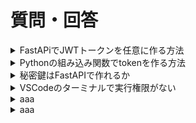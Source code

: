 # 質問・回答

<details><summary>FastAPiでJWTトークンを任意に作る方法</summary>

## Q.
このモジュールでは.envファイルに書かれたSECRET_KEYをもとにtokenを作っています。OpenSSLをローカル環境にインストールして、暗号キーを作りました。

しかしFastAPiで、JWTトークンを任意に作る方法はございますか？

## A.
このモジュールでは、`.env`ファイルの `SECRET_KEY` を使用してJWTトークンを生成・検証する仕組みが正しく実装されていますね。また、秘密鍵を利用して署名を生成する機能も含まれています。

以下に、FastAPIを使って任意のJWTトークンを作成する方法を組み込む手順を示します。

---

### **FastAPIでJWTトークンを任意に生成する方法**
以下のように、このモジュールをFastAPIアプリケーションに統合することで、JWTトークンを生成・検証するAPIを構築できます。

#### **FastAPIアプリケーション例**
```python
from fastapi import FastAPI, HTTPException, Depends
from pydantic import BaseModel
from datetime import datetime
from local_jwt_module import create_jwt, verify_jwt

app = FastAPI()

# リクエスト用のスキーマ
class TokenRequest(BaseModel):
    username: str
    password: str

# トークン生成エンドポイント
@app.post("/token")
def generate_token(request: TokenRequest):
    try:
        # 現在の日付を取得
        current_date = datetime.now()
        # JWTトークンを生成
        token = create_jwt(request.username, request.password, current_date)
        return {"token": token}
    except Exception as e:
        raise HTTPException(status_code=500, detail=f"Token generation failed: {e}")

# トークン検証エンドポイント
@app.post("/verify")
def verify_token(token: str):
    payload = verify_jwt(token)
    if payload is None:
        raise HTTPException(status_code=401, detail="Invalid or expired token")
    return {"payload": payload}
```

---

### **このコードでのポイント**
1. **トークン生成 (`/token`)**
   - リクエストボディで `username` と `password` を受け取り、JWTトークンを生成します。
   - `create_jwt` 関数が呼び出されてトークンが生成されます。

2. **トークン検証 (`/verify`)**
   - クライアントから送られたトークンを `verify_jwt` 関数で検証します。
   - トークンが有効であればペイロードを返し、無効または期限切れの場合は401エラーを返します。

---

### **補足: `.env`ファイルの管理**
`.env`ファイルに `SECRET_KEY` を保存している場合、環境変数のロードが必要です。このため、`python-dotenv` パッケージを使うと便利です。

#### **`.env`ファイル例**
```
SECRET_KEY=your-super-secret-key
```

#### **`main.py`での設定**
```python
from dotenv import load_dotenv
import os

# 環境変数をロード
load_dotenv()

# SECRET_KEYを取得
SECRET_KEY = os.getenv("SECRET_KEY")
```

---

### **実行方法**
1. 上記のコードを保存したら、FastAPIアプリケーションを起動します。
   ```bash
   uvicorn main:app --reload
   ```

2. **JWT生成API**
   - エンドポイント: `/token`
   - リクエスト例:
     ```json
     {
       "username": "user1",
       "password": "password1"
     }
     ```

3. **JWT検証API**
   - エンドポイント: `/verify`
   - リクエスト例:
     ```json
     {
       "token": "your-jwt-token"
     }
     ```

---

### **改善ポイント**
1. **セキュリティ**
   - トークンのペイロードに機密情報（例: パスワード）は含めないほうが安全です。
   - `password` を削除し、`username` や `roles` など必要最低限の情報のみを含めるように設計しましょう。

2. **リフレッシュトークン**
   - 長期間セッションを維持する場合、リフレッシュトークンの導入も検討してください。

3. **RSA署名の利用**
   - より高いセキュリティを求める場合、対称鍵（`HS256`）ではなく非対称鍵（`RS256`）でトークン署名を行う方法も考えられます。

この手順で、FastAPIでJWTトークンを任意に生成・検証する仕組みを構築できます。他に質問があればお聞きください！

</details>

<details><summary>Pythonの組み込み関数でtokenを作る方法</summary>

## Q.
- from local_jwt_module import create_jwt, verify_jwt　を使わずに、FastAPIもしくはPythonの組み込み関数でできますか？

## A.
- はい、`local_jwt_module` を使わずに、FastAPIとPython標準ライブラリ、または一般的なライブラリ（例: `PyJWT`）を利用してJWTトークンを生成・検証することが可能です。以下に、その方法を示します。

---

### **FastAPIとPythonでJWTトークンを生成・検証する方法**

#### 必要なライブラリ
FastAPIやPython標準ライブラリを利用しつつ、トークン生成に一般的なライブラリのPyJWTを使います（Python組み込みだけではJWTの直接サポートがないため）。

まず、`PyJWT` をインストールします。

```bash
pip install pyjwt
```

---

#### **コード例**

```python
from fastapi import FastAPI, HTTPException
from pydantic import BaseModel
from datetime import datetime, timedelta, timezone
import jwt  # PyJWTを利用

# 秘密鍵
SECRET_KEY = "your-super-secret-key"
ALGORITHM = "HS256"

# アプリケーション初期化
app = FastAPI()

# トークン生成リクエストのスキーマ
class TokenRequest(BaseModel):
    username: str

# トークン生成エンドポイント
@app.post("/generate-token")
def generate_token(request: TokenRequest):
    try:
        # 有効期限を1時間後に設定
        expiration = datetime.now(tz=timezone.utc) + timedelta(hours=1)

        # ペイロード作成
        payload = {
            "sub": request.username,
            "exp": expiration,
            "iat": datetime.now(tz=timezone.utc),
            "nbf": datetime.now(tz=timezone.utc),
        }

        # JWTトークンを生成
        token = jwt.encode(payload, SECRET_KEY, algorithm=ALGORITHM)
        return {"token": token}
    except Exception as e:
        raise HTTPException(status_code=500, detail=f"Token generation failed: {e}")

# トークン検証エンドポイント
@app.post("/verify-token")
def verify_token(token: str):
    try:
        # トークンをデコードしてペイロードを取得
        payload = jwt.decode(token, SECRET_KEY, algorithms=[ALGORITHM])
        return {"payload": payload}
    except jwt.ExpiredSignatureError:
        raise HTTPException(status_code=401, detail="Token has expired")
    except jwt.InvalidTokenError:
        raise HTTPException(status_code=401, detail="Invalid token")
```

---

### **コードのポイント**
1. **トークン生成**
   - `jwt.encode(payload, SECRET_KEY, algorithm=ALGORITHM)` を使ってトークンを生成。
   - ペイロードには以下の情報を含めています：
     - `sub`: トークンの対象（ここでは `username`）。
     - `exp`: トークンの有効期限。
     - `iat`: トークンの発行日時。
     - `nbf`: トークンが有効になる日時。

2. **トークン検証**
   - `jwt.decode(token, SECRET_KEY, algorithms=[ALGORITHM])` を使ってトークンを検証。
   - 有効期限切れの場合は `jwt.ExpiredSignatureError` をスロー。
   - トークンが無効な場合は `jwt.InvalidTokenError` をスロー。

3. **シークレットキーとアルゴリズム**
   - `SECRET_KEY` を使ったHMAC署名（`HS256`）を採用。
   - セキュリティ上、`SECRET_KEY` は必ず安全に管理（例: `.env` ファイル）してください。

---

### **完全に標準ライブラリだけで作る場合**
JWTの構造（ヘッダー、ペイロード、署名）は単純なBase64URLエンコーディングとHMAC署名なので、自力で作ることもできます。ただし、セキュリティの問題が発生しやすいため、PyJWTのようなライブラリを使うことを推奨します。

以下は標準ライブラリのみを使った簡易的な例です：

```python
import base64
import hmac
import hashlib
import json
from datetime import datetime, timedelta, timezone

SECRET_KEY = "your-super-secret-key"

def base64url_encode(data: bytes) -> str:
    return base64.urlsafe_b64encode(data).rstrip(b"=").decode("utf-8")

def base64url_decode(data: str) -> bytes:
    padding = "=" * (4 - len(data) % 4)
    return base64.urlsafe_b64decode(data + padding)

# JWTトークンの生成
def generate_jwt(username: str):
    header = {"alg": "HS256", "typ": "JWT"}
    payload = {
        "sub": username,
        "exp": (datetime.now(tz=timezone.utc) + timedelta(hours=1)).timestamp(),
        "iat": datetime.now(tz=timezone.utc).timestamp(),
    }

    # ヘッダーとペイロードをBase64URLエンコード
    encoded_header = base64url_encode(json.dumps(header).encode())
    encoded_payload = base64url_encode(json.dumps(payload).encode())

    # 署名を生成
    signature = hmac.new(
        SECRET_KEY.encode(),
        f"{encoded_header}.{encoded_payload}".encode(),
        hashlib.sha256,
    ).digest()
    encoded_signature = base64url_encode(signature)

    # トークン作成
    return f"{encoded_header}.{encoded_payload}.{encoded_signature}"

# JWTトークンの検証
def verify_jwt(token: str):
    try:
        header, payload, signature = token.split(".")
        decoded_payload = json.loads(base64url_decode(payload).decode())

        # 署名の再計算
        expected_signature = base64url_encode(
            hmac.new(
                SECRET_KEY.encode(),
                f"{header}.{payload}".encode(),
                hashlib.sha256,
            ).digest()
        )

        # 署名を検証
        if not hmac.compare_digest(signature, expected_signature):
            return False, "Invalid signature"

        # 有効期限を検証
        if datetime.fromtimestamp(decoded_payload["exp"], tz=timezone.utc) < datetime.now(tz=timezone.utc):
            return False, "Token has expired"

        return True, decoded_payload
    except Exception as e:
        return False, str(e)
```

標準ライブラリ版は手動で署名やエンコードを行っていますが、信頼性やセキュリティ面を考慮すると、PyJWTを使う方がベストです。

---

### **総括**
FastAPIや標準ライブラリを使ってJWTトークンを作成・検証することは可能です。ただし、セキュリティやメンテナンス性を考慮すると、PyJWTのようなライブラリを活用することを推奨します。他にも質問があればお気軽にどうぞ！ 😊

</details>

<details><summary>秘密鍵はFastAPIで作れるか</summary>

## Q.
上記コードの SECRET_KEY=の値に当たる部分、つまりHS256電文はFastAPIで作ることはできますか？

## A.
FastAPIで直接 `SECRET_KEY` に相当するHMAC用のキーを生成する機能はありませんが、Pythonの標準ライブラリや一般的なライブラリを利用して、安全なキーを生成することができます。

---

### **HS256用の安全なキー生成方法**

1. **標準ライブラリでのキー生成**  
Pythonの `secrets` モジュールを使えば、安全でランダムなキーを生成できます。

```python
import secrets

# 安全なランダムキーを生成 (256ビット = 32バイト)
SECRET_KEY = secrets.token_hex(32)
print(SECRET_KEY)
```

この方法で生成されたキーは、HS256アルゴリズムで使用するのに十分な長さとセキュリティを持っています。

---

2. **環境変数に保存する**  
生成したキーはコードに直接書き込むのではなく、環境変数や `.env` ファイルに保存するのが安全です。

#### **.env ファイル例**
```
SECRET_KEY=your-generated-secret-key
```

#### **FastAPIコード内での利用**
```python
from dotenv import load_dotenv
import os

# 環境変数をロード
load_dotenv()

# SECRET_KEYを取得
SECRET_KEY = os.getenv("SECRET_KEY")
```

---

### **キー生成APIをFastAPIで実装**
FastAPIを使って、HMAC用の安全なキーを生成するAPIを作成することも可能です。

```python
from fastapi import FastAPI
import secrets

app = FastAPI()

@app.get("/generate-secret-key")
def generate_secret_key():
    # 安全なランダムキーを生成 (256ビット = 32バイト)
    secret_key = secrets.token_hex(32)
    return {"secret_key": secret_key}
```

- このAPIにアクセスすると、新しいキーが生成されて返されます。
- 必要に応じて、生成されたキーをログに記録せず安全に保存してください。

---

3. **OpenSSLを使った生成**  
もしすでにOpenSSLがローカルにインストールされている場合、コマンドラインから安全なキーを生成することも可能です。

```bash
openssl rand -hex 32
```

これにより、32バイト（256ビット）のランダムな16進キーが生成されます。それをFastAPIや環境変数で利用できます。

---

### **補足: 生成されたキーの利用方法**
生成された `SECRET_KEY` は以下のようにFastAPIアプリケーション内で使用されます。

```python
import jwt
from datetime import datetime, timedelta, timezone

# トークン生成例
def create_jwt(username: str):
    payload = {
        "sub": username,
        "exp": datetime.now(tz=timezone.utc) + timedelta(hours=1),
        "iat": datetime.now(tz=timezone.utc),
    }
    token = jwt.encode(payload, SECRET_KEY, algorithm="HS256")
    return token
```

---

### **結論**
FastAPI内で `secrets` モジュールを使って安全な `SECRET_KEY` を生成することが簡単にできます。また、それをAPIとして提供したり、環境変数に保存することで、安全かつ効率的に管理できます。もし、キー管理や他のセキュリティ関連の質問があればお気軽にどうぞ！ 😊

</details>

<details><summary>VSCodeのターミナルで実行権限がない</summary>

## Q.
VSCodeのターミナルで実行エラーになりました。 PowerShellの権限を与える方法をお願いします。 
> C:\Obento-Test\v_0.1.0\app\env\Scripts\Activate.ps1 を読み込むことができません。詳細につい ては、「about_Execution_Policies」(https://go.microsoft.com/fwlink/?LinkID=135170) を参照 してください。 

> 発生場所 行:1 文字:1 + .\env\Scripts\activate + ~~~~~~~~~~~~~~~~~~~~~~ + CategoryInfo : セキュリティ エラー: (: ) []、PSSecurityException + FullyQualifiedErrorId : UnauthorizedAccess

## A.
PowerShellの実行ポリシーを変更することで、スクリプトを実行できるようになります。以下の手順で実行ポリシーを変更してみてください：

1. **PowerShellを管理者として実行**します。右クリックして「管理者として実行」を選択してください。
2. **実行ポリシーを変更**します。以下のコマンドを入力して実行します：
   ```powershell
   Set-ExecutionPolicy RemoteSigned -Scope CurrentUser -Force
   ```
   このコマンドは、現在のユーザーの実行ポリシーを変更し、ローカルのスクリプトを実行できるようにします。

3. **実行ポリシーを確認**します。以下のコマンドを入力して実行します：
   ```powershell
   Get-ExecutionPolicy -List
   ```
   これで、現在の実行ポリシーが適用されているか確認できます。

これで問題が解決するはずです。もし他に質問があれば、お気軽にどうぞ！


</details>

<details><summary>aaa</summary>

## Q.


## A.


</details>

<details><summary>aaa</summary>

## Q.


## A.


</details>
